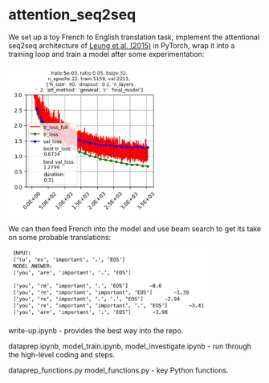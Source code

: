 # attention_seq2seq

We set up a toy French to English translation task, implement the attentional seq2seq architecture of [Leung et al. (2015)](https://arxiv.org/pdf/1508.04025) in PyTorch, wrap it into a training loop and train a model after some experimentation:

<img src="results/5e-03_0.05_32_{'h_size':90,'dropout':0.2,'n_layers':2,'att_method':'general','c':'final_model'}.png" alt="pic" width="300"/>
                  
We can then feed French into the model and use beam search to get its take on some probable translations:

<img src="write-up_pics/e.png" alt="pic" width="400"/>



write-up.ipynb - provides the best way into the repo.

dataprep.ipynb, 
model_train.ipynb, 
model_investigate.ipynb - run through the high-level coding and steps.

dataprep_functions.py 
model_functions.py     - key Python functions.



